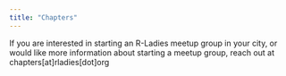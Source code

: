 ```yaml
---
title: "Chapters"
---
```


If you are interested in starting an R-Ladies meetup group in your city, or would like more information about starting a meetup group, reach out at chapters[at]rladies[dot]org
